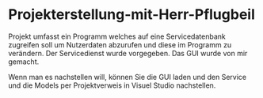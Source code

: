 # Projekterstellung-mit-Herr-Pflugbeil

Projekt umfasst ein Programm welches auf eine Servicedatenbank zugreifen soll um Nutzerdaten abzurufen und diese im Programm zu verändern.
Der Servicedienst wurde vorgegeben. Das GUI wurde von mir gemacht.

Wenn man es nachstellen will, können Sie die GUI laden und den Service und die Models per Projektverweis in Visuel Studio nachstellen.
